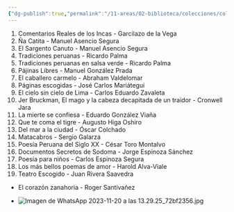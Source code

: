 ```yaml
---
{"dg-publish":true,"permalink":"/11-areas/02-biblioteca/colecciones/coleccion-peru-lee/","noteIcon":""}
---
```



1. Comentarios Reales de los Incas - Garcilazo de la Vega
2. Ña Catita - Manuel Asencio Segura
3. El Sargento Canuto - Manuel Asencio Segura
4. Tradiciones peruanas - Ricardo Palma
5. Tradiciones peruanas en salsa verde - Ricardo Palma
6. Pájinas Libres - Manuel González Prada
7. El caballero carmelo - Abraham Valdelomar
8. Páginas escogidas - José Carlos Mariátegui
9. El cielo sin cielo de Lima - Carlos Eduardo Zavaleta
10. Jer Bruckman, El mago y la cabeza decapitada de un traidor - Cronwell Jara
11. La mierte se confiesa - Eduardo González Viaña
12. Que te coma el tigre - Augusto Higa Oshiro
13. Del mar a la ciudad - Óscar Colchado
14. Matacabros - Sergio Galarza
15. Poesía Peruana del Siglo XX - César Toro Montalvo
16. Documentos Secretos de Sodoma - Jorge Espinoza Sánchez
17. Poesía para niños - Carlos Espinoza Segura
18. Los más bellos poemas de amor - Harold Alva-Viale
19. Teatro Escogido - Juan Rivera Saavedra

- El corazón zanahoria - Roger Santivañez

- ![Imagen de WhatsApp 2023-11-20 a las 13.29.25_72bf2356.jpg](/img/user/10%20Entrada%20%F0%9F%9B%92/%F0%9F%92%BE%20Adjuntos/Imagen%20de%20WhatsApp%202023-11-20%20a%20las%2013.29.25_72bf2356.jpg)